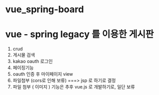 # vue_spring-board

# vue - spring legacy 를 이용한 게시판

1) crud 
2) 게시물 검색 
3) kakao oauth 로그인 
4) 페이징기능
5) oauth 인증 후 마이페이지 view
6) 파일첨부 (cors로 인해 보류) ===> jsp 로 하기로 결정 
7) 파일 첨부 ( 이미지 ) 기능은 추후 vue.js 로 개발하기로, 일단 보류 
